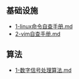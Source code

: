 ## 基础设施

- [1-linux命令自查手册.md](notes/基础设施-1-linux命令自查手册.md)
- [2-vim自查手册.md](notes/基础设施-2-vim自查手册.md)

## 算法

- [1-数字信号处理算法.md](notes/算法-1-数字信号处理算法.md)

